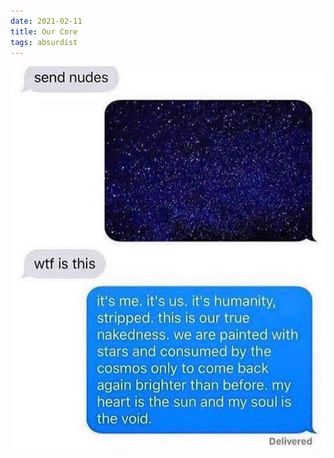 ```yaml
---
date: 2021-02-11
title: Our Core
tags: absurdist
---
```


![stars.jpeg](https://raw.githubusercontent.com/muneer78/muneer78.github.io/master/images/stars.jpeg)
